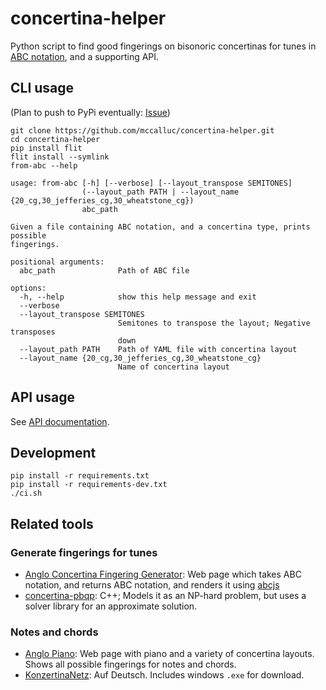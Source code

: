 # concertina-helper
Python script to find good fingerings on bisonoric concertinas for tunes in
[ABC notation](https://abcnotation.com/), and a supporting API.

## CLI usage

(Plan to push to PyPi eventually: [Issue](https://github.com/mccalluc/concertina-helper/issues/2))
```
git clone https://github.com/mccalluc/concertina-helper.git
cd concertina-helper
pip install flit
flit install --symlink
from-abc --help
```
```
usage: from-abc [-h] [--verbose] [--layout_transpose SEMITONES]
                (--layout_path PATH | --layout_name {20_cg,30_jefferies_cg,30_wheatstone_cg})
                abc_path

Given a file containing ABC notation, and a concertina type, prints possible
fingerings.

positional arguments:
  abc_path              Path of ABC file

options:
  -h, --help            show this help message and exit
  --verbose
  --layout_transpose SEMITONES
                        Semitones to transpose the layout; Negative transposes
                        down
  --layout_path PATH    Path of YAML file with concertina layout
  --layout_name {20_cg,30_jefferies_cg,30_wheatstone_cg}
                        Name of concertina layout
```

## API usage

See [API documentation](https://mccalluc.github.io/concertina-helper).

## Development


```
pip install -r requirements.txt
pip install -r requirements-dev.txt
./ci.sh
```

## Related tools

### Generate fingerings for tunes

- [Anglo Concertina Fingering Generator](https://jvandonsel.github.io/fingering/fingering.html): Web page which takes ABC notation, and returns ABC notation, and renders it using [abcjs](https://www.abcjs.net/)
- [concertina-pbqp](https://github.com/resistor/concertina-pbqp): C++; Models it as an NP-hard problem, but uses a solver library for an approximate solution. 

### Notes and chords

- [Anglo Piano](https://anglopiano.com/): Web page with piano and a variety of concertina layouts. Shows all possible fingerings for notes and chords.
- [KonzertinaNetz](https://www.konzertinanetz.de/): Auf Deutsch. Includes windows `.exe` for download.
